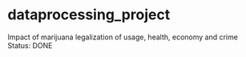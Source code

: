 # dataprocessing_project
Impact of marijuana legalization of usage, health, economy and crime<br>
Status: DONE
